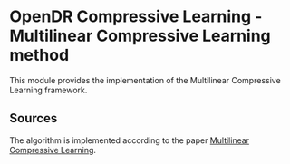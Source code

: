 # OpenDR Compressive Learning - Multilinear Compressive Learning method 

This module provides the implementation of the Multilinear Compressive Learning framework.

## Sources

The algorithm is implemented according to the paper [Multilinear Compressive Learning](https://arxiv.org/abs/1905.07481).
